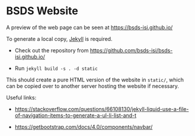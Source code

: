 # BSDS Website

A preview of the web page can be seen at <https://bsds-isi.github.io/>

To generate a local copy, [Jekyll](https://jekyllrb.com/) is required. 

* Check out the repository from <https://github.com/bsds-isi/bsds-isi.github.io/>

* Run `jekyll build -s . -d static`

This should create a pure HTML version of the website in `static/`, which can be copied over to another server hosting the website if necessary.

Useful links:

- <https://stackoverflow.com/questions/66108130/jekyll-liquid-use-a-file-of-navigation-items-to-generate-a-ul-li-list-and-t>

- <https://getbootstrap.com/docs/4.0/components/navbar/>


